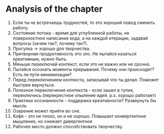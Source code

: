 # Analysis of the chapter

1. Если ты не встречаешь трудностей, то это хороший повод сменить работу.
2. Состояние потока - время для углубленной работы, не поверхностное написание кода, а на каждой итерации, задавай вопросы (зачем так?, почему так?).
3. Прогулка -> хорошо для творчества.
4. Притворная продуктивность это зло. Не пытайся казаться креативным, нужно быть.
5. Меньше переключай контекст, если это не важно или не срочно.
6. Пытайся осознать моменты прерывания. Почему они происходят? Есть ли пути минимизации?
7. Перед переключением контекста, записывай что ты делал. Поможет быстрее вернуться.
8. Полезное переключение контекста - если зашел в тупик, переключись (перекрестное опыление идей.  p.s. хорошо работает)
9. Практики осознанности - поддержка креативности? Развернуть бы мысль
10. Озарение может прийти во сне.
11. Кофе  - это не плохо, но и не хорошо. Повышает конвергентное мышление, но снижает дивергентное
12. Рабочее место должно способствовать творчеству.

